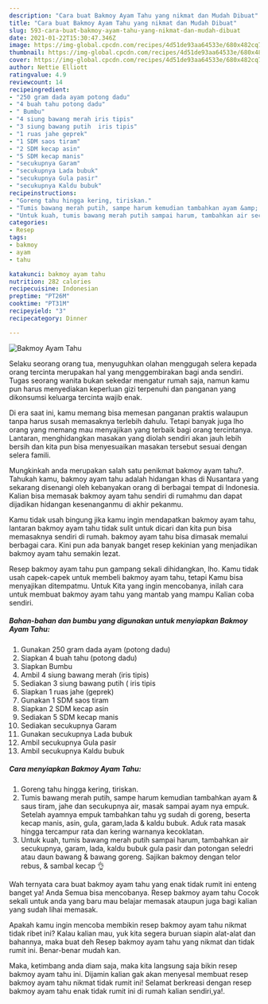 ```yaml
---
description: "Cara buat Bakmoy Ayam Tahu yang nikmat dan Mudah Dibuat"
title: "Cara buat Bakmoy Ayam Tahu yang nikmat dan Mudah Dibuat"
slug: 593-cara-buat-bakmoy-ayam-tahu-yang-nikmat-dan-mudah-dibuat
date: 2021-01-22T15:30:47.346Z
image: https://img-global.cpcdn.com/recipes/4d51de93aa64533e/680x482cq70/bakmoy-ayam-tahu-foto-resep-utama.jpg
thumbnail: https://img-global.cpcdn.com/recipes/4d51de93aa64533e/680x482cq70/bakmoy-ayam-tahu-foto-resep-utama.jpg
cover: https://img-global.cpcdn.com/recipes/4d51de93aa64533e/680x482cq70/bakmoy-ayam-tahu-foto-resep-utama.jpg
author: Nettie Elliott
ratingvalue: 4.9
reviewcount: 14
recipeingredient:
- "250 gram dada ayam potong dadu"
- "4 buah tahu potong dadu"
- " Bumbu"
- "4 siung bawang merah iris tipis"
- "3 siung bawang putih  iris tipis"
- "1 ruas jahe geprek"
- "1 SDM saos tiram"
- "2 SDM kecap asin"
- "5 SDM kecap manis"
- "secukupnya Garam"
- "secukupnya Lada bubuk"
- "secukupnya Gula pasir"
- "secukupnya Kaldu bubuk"
recipeinstructions:
- "Goreng tahu hingga kering, tiriskan."
- "Tumis bawang merah putih, sampe harum kemudian tambahkan ayam &amp; saus tiram, jahe dan secukupnya air, masak sampai ayam nya empuk. Setelah ayamnya empuk tambahkan tahu yg sudah di goreng, beserta kecap manis, asin, gula, garam,lada &amp; kaldu bubuk. Aduk rata masak hingga tercampur rata dan kering warnanya kecoklatan."
- "Untuk kuah, tumis bawang merah putih sampai harum, tambahkan air secukupnya, garam, lada, kaldu bubuk gula pasir dan potongan seledri atau daun bawang &amp; bawang goreng. Sajikan bakmoy dengan telor rebus, &amp; sambal kecap 👌"
categories:
- Resep
tags:
- bakmoy
- ayam
- tahu

katakunci: bakmoy ayam tahu 
nutrition: 282 calories
recipecuisine: Indonesian
preptime: "PT26M"
cooktime: "PT31M"
recipeyield: "3"
recipecategory: Dinner

---
```



![Bakmoy Ayam Tahu](https://img-global.cpcdn.com/recipes/4d51de93aa64533e/680x482cq70/bakmoy-ayam-tahu-foto-resep-utama.jpg)

Selaku seorang orang tua, menyuguhkan olahan menggugah selera kepada orang tercinta merupakan hal yang menggembirakan bagi anda sendiri. Tugas seorang  wanita bukan sekedar mengatur rumah saja, namun kamu pun harus menyediakan keperluan gizi terpenuhi dan panganan yang dikonsumsi keluarga tercinta wajib enak.

Di era  saat ini, kamu memang bisa memesan panganan praktis walaupun tanpa harus susah memasaknya terlebih dahulu. Tetapi banyak juga lho orang yang memang mau menyajikan yang terbaik bagi orang tercintanya. Lantaran, menghidangkan masakan yang diolah sendiri akan jauh lebih bersih dan kita pun bisa menyesuaikan masakan tersebut sesuai dengan selera famili. 



Mungkinkah anda merupakan salah satu penikmat bakmoy ayam tahu?. Tahukah kamu, bakmoy ayam tahu adalah hidangan khas di Nusantara yang sekarang disenangi oleh kebanyakan orang di berbagai tempat di Indonesia. Kalian bisa memasak bakmoy ayam tahu sendiri di rumahmu dan dapat dijadikan hidangan kesenanganmu di akhir pekanmu.

Kamu tidak usah bingung jika kamu ingin mendapatkan bakmoy ayam tahu, lantaran bakmoy ayam tahu tidak sulit untuk dicari dan kita pun bisa memasaknya sendiri di rumah. bakmoy ayam tahu bisa dimasak memalui berbagai cara. Kini pun ada banyak banget resep kekinian yang menjadikan bakmoy ayam tahu semakin lezat.

Resep bakmoy ayam tahu pun gampang sekali dihidangkan, lho. Kamu tidak usah capek-capek untuk membeli bakmoy ayam tahu, tetapi Kamu bisa menyajikan ditempatmu. Untuk Kita yang ingin mencobanya, inilah cara untuk membuat bakmoy ayam tahu yang mantab yang mampu Kalian coba sendiri.

<!--inarticleads1-->

##### Bahan-bahan dan bumbu yang digunakan untuk menyiapkan Bakmoy Ayam Tahu:

1. Gunakan 250 gram dada ayam (potong dadu)
1. Siapkan 4 buah tahu (potong dadu)
1. Siapkan  Bumbu
1. Ambil 4 siung bawang merah (iris tipis)
1. Sediakan 3 siung bawang putih ( iris tipis
1. Siapkan 1 ruas jahe (geprek)
1. Gunakan 1 SDM saos tiram
1. Siapkan 2 SDM kecap asin
1. Sediakan 5 SDM kecap manis
1. Sediakan secukupnya Garam
1. Gunakan secukupnya Lada bubuk
1. Ambil secukupnya Gula pasir
1. Ambil secukupnya Kaldu bubuk




<!--inarticleads2-->

##### Cara menyiapkan Bakmoy Ayam Tahu:

1. Goreng tahu hingga kering, tiriskan.
1. Tumis bawang merah putih, sampe harum kemudian tambahkan ayam &amp; saus tiram, jahe dan secukupnya air, masak sampai ayam nya empuk. Setelah ayamnya empuk tambahkan tahu yg sudah di goreng, beserta kecap manis, asin, gula, garam,lada &amp; kaldu bubuk. Aduk rata masak hingga tercampur rata dan kering warnanya kecoklatan.
1. Untuk kuah, tumis bawang merah putih sampai harum, tambahkan air secukupnya, garam, lada, kaldu bubuk gula pasir dan potongan seledri atau daun bawang &amp; bawang goreng. Sajikan bakmoy dengan telor rebus, &amp; sambal kecap 👌




Wah ternyata cara buat bakmoy ayam tahu yang enak tidak rumit ini enteng banget ya! Anda Semua bisa mencobanya. Resep bakmoy ayam tahu Cocok sekali untuk anda yang baru mau belajar memasak ataupun juga bagi kalian yang sudah lihai memasak.

Apakah kamu ingin mencoba membikin resep bakmoy ayam tahu nikmat tidak ribet ini? Kalau kalian mau, yuk kita segera buruan siapin alat-alat dan bahannya, maka buat deh Resep bakmoy ayam tahu yang nikmat dan tidak rumit ini. Benar-benar mudah kan. 

Maka, ketimbang anda diam saja, maka kita langsung saja bikin resep bakmoy ayam tahu ini. Dijamin kalian gak akan menyesal membuat resep bakmoy ayam tahu nikmat tidak rumit ini! Selamat berkreasi dengan resep bakmoy ayam tahu enak tidak rumit ini di rumah kalian sendiri,ya!.

